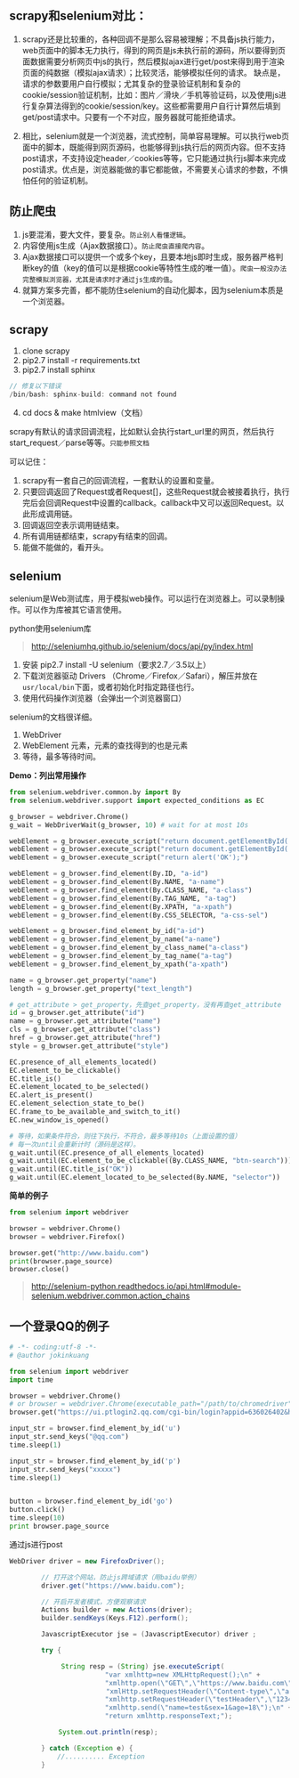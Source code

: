 ## scrapy和selenium对比：
1. scrapy还是比较重的，各种回调不是那么容易被理解；不具备js执行能力，web页面中的脚本无力执行，得到的网页是js未执行前的源码，所以要得到页面数据需要分析网页中js的执行，然后模拟ajax进行get/post来得到用于渲染页面的纯数据（模拟ajax请求）；比较灵活，能够模拟任何的请求。
缺点是，请求的参数要用户自行模拟；尤其复杂的登录验证机制和复杂的cookie/session验证机制，比如：图片／滑块／手机等验证码，以及使用js进行复杂算法得到的cookie/session/key。这些都需要用户自行计算然后填到get/post请求中。只要有一个不对应，服务器就可能拒绝请求。

2. 相比，selenium就是一个浏览器，流式控制，简单容易理解。可以执行web页面中的脚本，既能得到网页源码，也能够得到js执行后的网页内容。但不支持post请求，不支持设定header／cookies等等，它只能通过执行js脚本来完成post请求。优点是，浏览器能做的事它都能做，不需要关心请求的参数，不惧怕任何的验证机制。

## 防止爬虫

1. js要混淆，要大文件，要复杂。`防止别人看懂逻辑`。
2. 内容使用js生成（Ajax数据接口）。`防止爬虫直接爬内容`。
3. Ajax数据接口可以提供一个或多个key，且要本地js即时生成，服务器严格判断key的值（key的值可以是根据cookie等特性生成的唯一值）。`爬虫一般没办法完整模拟浏览器，尤其是请求时才通过js生成的值`。
4. 就算方案多完善，都不能防住selenium的自动化脚本，因为selenium本质是一个浏览器。

## scrapy
1. clone scrapy
2. pip2.7 install -r requirements.txt
3. pip2.7 install sphinx
```java
// 修复以下错误
/bin/bash: sphinx-build: command not found
```
4. cd docs   &  make htmlview（文档）

scrapy有默认的请求回调流程，比如默认会执行start_url里的网页，然后执行start_request／parse等等。`只能参照文档`

可以记住：
1. scrapy有一套自己的回调流程，一套默认的设置和变量。
2. 只要回调返回了Request或者Request[]，这些Request就会被接着执行，执行完后会回调Request中设置的callback。callback中又可以返回Request。以此形成调用链。
3. 回调返回空表示调用链结束。
4. 所有调用链都结束，scrapy有结束的回调。
5. 能做不能做的，看开头。

## selenium
selenium是Web测试库，用于模拟web操作。可以运行在浏览器上。可以录制操作。可以作为库被其它语言使用。

python使用selenium库
> http://seleniumhq.github.io/selenium/docs/api/py/index.html

1. 安装 pip2.7 install -U selenium（要求2.7／3.5以上）
2. 下载浏览器驱动 Drivers （Chrome／Firefox／Safari），解压并放在`usr/local/bin`下面，或者初始化时指定路径也行。
3. 使用代码操作浏览器（会弹出一个浏览器窗口）

selenium的文档很详细。

1. WebDriver
2. WebElement  元素，元素的查找得到的也是元素
3. 等待，最多等待时间。

**Demo：列出常用操作**
```python
from selenium.webdriver.common.by import By
from selenium.webdriver.support import expected_conditions as EC

g_browser = webdriver.Chrome()
g_wait = WebDriverWait(g_browser, 10) # wait for at most 10s

webElement = g_browser.execute_script("return document.getElementById('root')")
webElement = g_browser.execute_script("return document.getElementById('root').innerHtml")
webElement = g_browser.execute_script("return alert('OK');")

webElement = g_browser.find_element(By.ID, "a-id")
webElement = g_browser.find_element(By.NAME, "a-name")
webElement = g_browser.find_element(By.CLASS_NAME, "a-class")
webElement = g_browser.find_element(By.TAG_NAME, "a-tag")
webElement = g_browser.find_element(By.XPATH, "a-xpath")
webElement = g_browser.find_element(By.CSS_SELECTOR, "a-css-sel")

webElement = g_browser.find_element_by_id("a-id")
webElement = g_browser.find_element_by_name("a-name")
webElement = g_browser.find_element_by_class_name("a-class")
webElement = g_browser.find_element_by_tag_name("a-tag")
webElement = g_browser.find_element_by_xpath("a-xpath")

name = g_browser.get_property("name")
length = g_browser.get_property("text_length")

# get_attribute > get_property，先查get_property，没有再查get_attribute
id = g_browser.get_attribute("id")
name = g_browser.get_attribute("name")
cls = g_browser.get_attribute("class")
href = g_browser.get_attribute("href")
style = g_browser.get_attribute("style")

EC.presence_of_all_elements_located()
EC.element_to_be_clickable()
EC.title_is()
EC.element_located_to_be_selected()
EC.alert_is_present()
EC.element_selection_state_to_be()
EC.frame_to_be_available_and_switch_to_it()
EC.new_window_is_opened()

# 等待，如果条件符合，则往下执行，不符合，最多等待10s（上面设置的值）
# 每一次until会重新计时（源码是这样）。
g_wait.until(EC.presence_of_all_elements_located)
g_wait.until(EC.element_to_be_clickable((By.CLASS_NAME, "btn-search")))
g_wait.until(EC.title_is("OK"))
g_wait.until(EC.element_located_to_be_selected(By.NAME, "selector"))
```

**简单的例子**
```python
from selenium import webdriver

browser = webdriver.Chrome()
browser = webdriver.Firefox()

browser.get("http://www.baidu.com")
print(browser.page_source)
browser.close() 
```

> http://selenium-python.readthedocs.io/api.html#module-selenium.webdriver.common.action_chains

## 一个登录QQ的例子

```python
# -*- coding:utf-8 -*-
# @author jokinkuang

from selenium import webdriver
import time

browser = webdriver.Chrome()
# or browser = webdriver.Chrome(executable_path="/path/to/chromedriver")
browser.get("https://ui.ptlogin2.qq.com/cgi-bin/login?appid=636026402&hln_css=https://mat1.gtimg.com/www/webapp/images/shipei_logo.png&style=8&s_url=https%3a%2f%2fbugly.qq.com%2fv2%2fworkbench%2fapps&pt_no_onekey=1")

input_str = browser.find_element_by_id('u')
input_str.send_keys("@qq.com")
time.sleep(1)

input_str = browser.find_element_by_id('p')
input_str.send_keys("xxxxx")
time.sleep(1)


button = browser.find_element_by_id('go')
button.click()
time.sleep(10)
print browser.page_source
```

通过js进行post
```java
WebDriver driver = new FirefoxDriver();   

        // 打开这个网站，防止js跨域请求（用baidu举例）
        driver.get("https://www.baidu.com");        

        // 开启开发者模式，方便观察请求
        Actions builder = new Actions(driver);
        builder.sendKeys(Keys.F12).perform();

        JavascriptExecutor jse = (JavascriptExecutor) driver ;

        try {

             String resp = (String) jse.executeScript(
                        "var xmlhttp=new XMLHttpRequest();\n" +
                        "xmlhttp.open(\"GET\",\"https://www.baidu.com\",false);\n" +
　　　　　　　　　　　　　　 "xmlHttp.setRequestHeader(\"Content-type\",\"application/x-www-form-urlencoded\");\n" +  // 表单提交的头部信息
                        "xmlhttp.setRequestHeader(\"testHeader\",\"123456\");\n" +  // 自定义请求头
                        "xmlhttp.send(\"name=test&sex=1&age=18\");\n" +   // 表单数据
                        "return xmlhttp.responseText;");

        　　 System.out.println(resp);

        } catch (Exception e) {
            //.......... Exception 
        }
```

